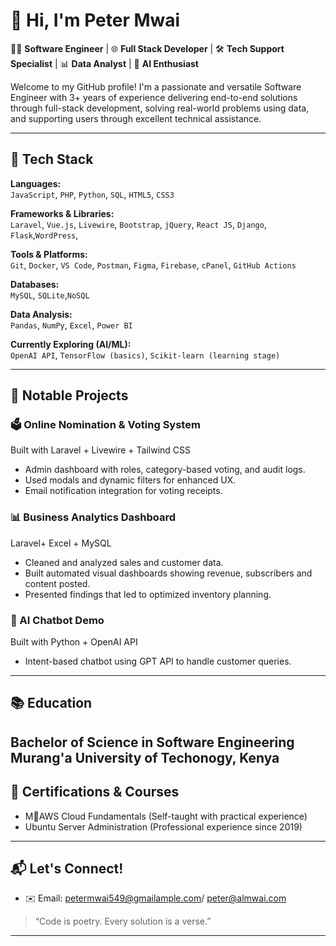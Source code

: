 
# 👋 Hi, I'm Peter Mwai

🧑‍💻 **Software Engineer** | 🌐 **Full Stack Developer** | 🛠 **Tech Support Specialist** | 📊 **Data Analyst** | 🤖 **AI Enthusiast**

Welcome to my GitHub profile! I'm a passionate and versatile Software Engineer with 3+ years of experience delivering end-to-end solutions through full-stack development, solving real-world problems using data, and supporting users through excellent technical assistance.

---

## 🔧 Tech Stack

**Languages:**  
`JavaScript`, `PHP`, `Python`, `SQL`, `HTML5`, `CSS3`

**Frameworks & Libraries:**  
`Laravel`, `Vue.js`, `Livewire`, `Bootstrap`, `jQuery`, `React JS`, `Django`, `Flask`,`WordPress`,

**Tools & Platforms:**  
`Git`, `Docker`, `VS Code`, `Postman`, `Figma`, `Firebase`, `cPanel`, `GitHub Actions`

**Databases:**  
`MySQL`, `SQLite`,`NoSQL`

**Data Analysis:**  
`Pandas`, `NumPy`, `Excel`, `Power BI`

**Currently Exploring (AI/ML):**  
`OpenAI API`, `TensorFlow (basics)`, `Scikit-learn (learning stage)`

---

## 📂 Notable Projects

### 🗳️ Online Nomination & Voting System  
Built with Laravel + Livewire + Tailwind CSS

- Admin dashboard with roles, category-based voting, and audit logs.
- Used modals and dynamic filters for enhanced UX.
- Email notification integration for voting receipts.

### 📊 Business Analytics Dashboard  
Laravel+ Excel + MySQL
- Cleaned and analyzed sales and customer data.
- Built automated visual dashboards showing revenue, subscribers and content posted.
- Presented findings that led to optimized inventory planning.

### 🤖 AI Chatbot Demo  
Built with Python + OpenAI API  
- Intent-based chatbot using GPT API to handle customer queries.

---

## 📚 Education

**Bachelor of Science in Software Engineering**  
Murang'a University of Techonogy, Kenya  
---

## 🏅 Certifications & Courses

- MAWS Cloud Fundamentals (Self-taught with practical experience)
- Ubuntu Server Administration (Professional experience since 2019)

---

## 📬 Let's Connect!

- ✉️ Email: petermwai549@gmailample.com/ peter@almwai.com

> “Code is poetry. Every solution is a verse.”

---

